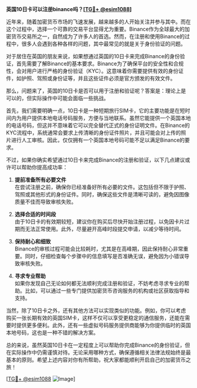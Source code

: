 **英国10日卡可以注册binance吗？[[TG💪+ @esim1088](https://t.me/s/esim1088)]**

近年来，随着加密货币市场的飞速发展，越来越多的人开始关注并参与其中。而在这个过程中，选择一个可靠的交易平台显得尤为重要。Binance作为全球最大的加密货币交易所之一，自然成为了许多人的首选。然而，在注册和使用Binance的过程中，很多人会遇到各种各样的问题，其中最常见的就是关于身份验证的问题。

对于居住在英国的朋友来说，如果想通过英国的10日卡来完成Binance的身份验证，首先需要了解Binance的基本要求。Binance为了确保平台的安全性和合规性，会对用户进行严格的身份验证（KYC）。这意味着你需要提供有效的身份证件，如护照、驾照或身份证等，并且这些证件必须是官方颁发的有效文件。

那么，问题来了，英国的10日卡是否可以用于注册和验证呢？答案是：理论上是可以的，但实际操作中可能会面临一些挑战。

首先，我们需要明确一点，10日卡是一种短期旅行SIM卡，它的主要功能是在短时间内为用户提供本地电话号码服务，方便与当地联系。虽然它能提供一个英国本地的电话号码，但这并不意味着它可以完全替代正式的身份证明文件。在Binance的KYC流程中，系统通常会要求上传清晰的身份证件照片，并且可能会对上传的照片进行人工审核。因此，仅仅拥有一个英国本地号码可能不足以满足Binance的要求。

不过，如果你确实希望通过10日卡来完成Binance的注册和验证，以下几点建议或许可以帮助你提高成功率：

1. **提前准备所有必要文件**  
   在尝试注册之前，确保你已经准备好所有必要的文件。这包括但不限于护照、驾照或其他形式的身份证件。同时，确保这些文件是清晰可读的，避免因图像质量不佳而导致审核失败。

2. **选择合适的时间段**  
   由于10日卡的有效期较短，建议你在购买后尽快开始注册过程，以免因卡片过期而无法正常使用。此外，尽量避开高峰时段提交申请，以减少等待时间。

3. **保持耐心和细致**  
   Binance的审核过程可能会比较耗时，尤其是在高峰期，因此保持耐心非常重要。同时，仔细检查每个步骤中的信息填写是否准确无误，避免因为小错误导致审核失败。

4. **寻求专业帮助**  
   如果你发现自己无论如何都无法顺利完成注册和验证，不妨考虑寻求专业的帮助。比如，可以通过一些专门提供加密货币咨询服务的机构或社区获取指导和支持。

当然，除了10日卡之外，还有其他方法可以实现类似的功能。例如，你可以考虑购买一张长期有效的英国SIM卡，这样不仅可以享受更稳定的通信服务，还能在需要时提供更多便利。此外，还有一些虚拟号码服务提供商能够为你提供临时的英国本地号码，这也是一种不错的解决方案。

总的来说，虽然英国10日卡在一定程度上可以帮助你完成Binance的身份验证，但在实际操作中仍需谨慎对待。无论采用哪种方式，确保遵循相关法律法规始终是最基本的原则。希望上述内容对你有所帮助，祝大家都能顺利开启自己的加密货币之旅！

[[TG💪+ @esim1088](https://t.me/s/esim1088) ![Image](https://i.postimg.cc/4NQfJmqS/Snipaste-2025-05-13-00-14-12.png)]